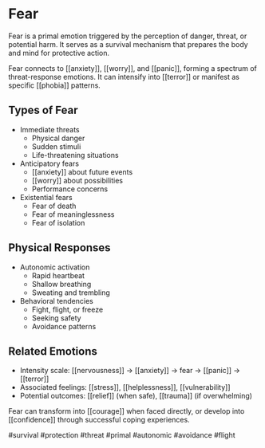 # Fear

Fear is a primal emotion triggered by the perception of danger, threat, or potential harm. It serves as a survival mechanism that prepares the body and mind for protective action.

Fear connects to [[anxiety]], [[worry]], and [[panic]], forming a spectrum of threat-response emotions. It can intensify into [[terror]] or manifest as specific [[phobia]] patterns.

## Types of Fear

- Immediate threats
  - Physical danger
  - Sudden stimuli
  - Life-threatening situations
- Anticipatory fears
  - [[anxiety]] about future events
  - [[worry]] about possibilities
  - Performance concerns
- Existential fears
  - Fear of death
  - Fear of meaninglessness
  - Fear of isolation

## Physical Responses

- Autonomic activation
  - Rapid heartbeat
  - Shallow breathing
  - Sweating and trembling
- Behavioral tendencies
  - Fight, flight, or freeze
  - Seeking safety
  - Avoidance patterns

## Related Emotions

- Intensity scale: [[nervousness]] → [[anxiety]] → fear → [[panic]] → [[terror]]
- Associated feelings: [[stress]], [[helplessness]], [[vulnerability]]
- Potential outcomes: [[relief]] (when safe), [[trauma]] (if overwhelming)

Fear can transform into [[courage]] when faced directly, or develop into [[confidence]] through successful coping experiences.

#survival #protection #threat #primal #autonomic #avoidance #flight
